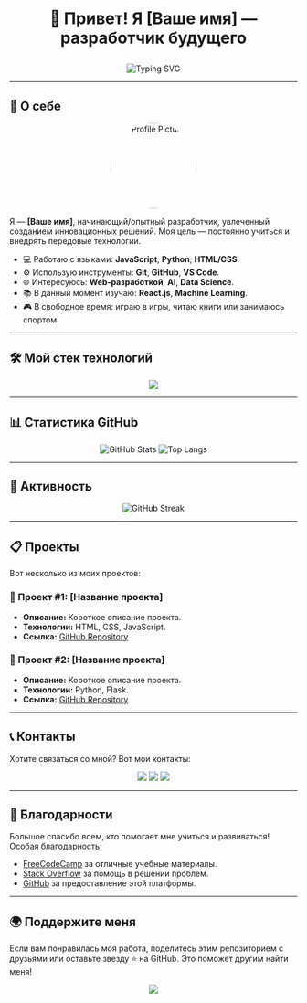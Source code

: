 # <p align="center">👋 Привет! Я [Ваше имя] — разработчик будущего</p>

<p align="center">
  <img src="https://readme-typing-svg.herokuapp.com?font=Roboto&size=24&pause=1000&color=37B9F5&center=true&vCenter=true&width=800&lines=Привет,+мир!;Я+разработчик+с+большими+амбициями;Моя+цель:+создавать+красивые+и+функциональные+вещи" alt="Typing SVG" />
</p>

---

## 🌟 О себе

<p align="center">
  <img src="https://github.com/EnjoyMickeyDev/EnjoyMickeyDev/blob/main/assets/profile-pic.png?raw=true" width="150" height="150" style="border-radius: 50%;" alt="Profile Picture" />
</p>

Я — **[Ваше имя]**, начинающий/опытный разработчик, увлеченный созданием инновационных решений. Моя цель — постоянно учиться и внедрять передовые технологии.

- 💻 Работаю с языками: **JavaScript**, **Python**, **HTML/CSS**.
- ⚙️ Использую инструменты: **Git**, **GitHub**, **VS Code**.
- 🌐 Интересуюсь: **Web-разработкой**, **AI**, **Data Science**.
- 📚 В данный момент изучаю: **React.js**, **Machine Learning**.
- 🎮 В свободное время: играю в игры, читаю книги или занимаюсь спортом.

---

## 🛠️ Мой стек технологий

<p align="center">
  <img src="https://skillicons.dev/icons?i=js,python,html,css,react,nodejs,git,github,vscode&perline=8" />
</p>

---

## 📊 Статистика GitHub

<p align="center">
  <img src="https://github-readme-stats.vercel.app/api?username=EnjoyMickeyDev&show_icons=true&theme=radical&include_all_commits=true&count_private=true" alt="GitHub Stats" />
  <img src="https://github-readme-stats.vercel.app/api/top-langs/?username=EnjoyMickeyDev&layout=compact&theme=radical" alt="Top Langs" />
</p>

---

## 🌈 Активность

<p align="center">
  <img src="https://streak-stats.demolab.com?user=EnjoyMickeyDev&theme=dark&date_format=%5BY.%5Dn.j&fire=FF69B4&ring=FFFF00&currStreakLabel=FFFFFF&sideLabels=FFFFFF&stroke=FFFFFF&background=1C1917" alt="GitHub Streak" />
</p>

---

## 📋 Проекты

Вот несколько из моих проектов:

### 🚀 Проект #1: [Название проекта]
- **Описание:** Короткое описание проекта.
- **Технологии:** HTML, CSS, JavaScript.
- **Ссылка:** [GitHub Repository](https://github.com/EnjoyMickeyDev/project1)

### 🚀 Проект #2: [Название проекта]
- **Описание:** Короткое описание проекта.
- **Технологии:** Python, Flask.
- **Ссылка:** [GitHub Repository](https://github.com/EnjoyMickeyDev/project2)

---

## 📞 Контакты

Хотите связаться со мной? Вот мои контакты:

<p align="center">
  <a href="mailto:your.email@example.com"><img src="https://img.shields.io/badge/-Email-c14438?style=for-the-badge&logo=Gmail&logoColor=white"/></a>
  <a href="https://www.linkedin.com/in/your-profile/"><img src="https://img.shields.io/badge/-LinkedIn-blue?style=for-the-badge&logo=Linkedin&logoColor=white"/></a>
  <a href="https://twitter.com/YourTwitter"><img src="https://img.shields.io/badge/-Twitter-1DA1F2?style=for-the-badge&logo=Twitter&logoColor=white"/></a>
</p>

---

## 🎉 Благодарности

Большое спасибо всем, кто помогает мне учиться и развиваться! Особая благодарность:
- [FreeCodeCamp](https://freecodecamp.org) за отличные учебные материалы.
- [Stack Overflow](https://stackoverflow.com) за помощь в решении проблем.
- [GitHub](https://github.com) за предоставление этой платформы.

---

## 🌍 Поддержите меня

Если вам понравилась моя работа, поделитесь этим репозиторием с друзьями или оставьте звезду ⭐ на GitHub. Это поможет другим найти меня!

<p align="center">
  <a href="https://github.com/EnjoyMickeyDev"><img src="https://visitor-badge.glitch.me/badge?page_id=EnjoyMickeyDev.EnjoyMickeyDev&left_color=gray&right_color=green" /></a>
</p>